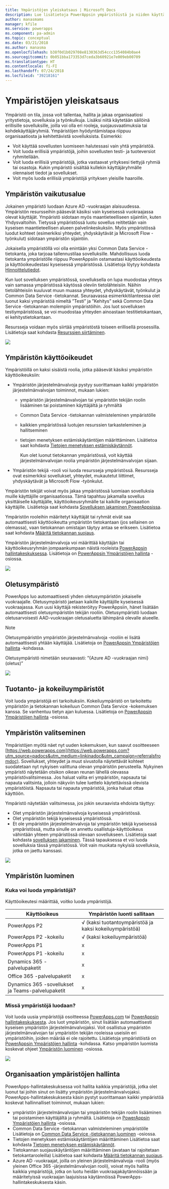 ```yaml
---
title: Ympäristöjen yleiskatsaus | Microsoft Docs
description: Lue lisätietoja PowerAppsin ympäristöistä ja niiden käyttämisestä
author: manasmams
manager: kfile
ms.service: powerapps
ms.component: pa-admin
ms.topic: conceptual
ms.date: 03/21/2018
ms.author: manasma
ms.openlocfilehash: b38f0d1b029708e8130363d54ccc1354084b0ae4
ms.sourcegitcommit: 0b051bba173353d7ceda3b60921e7e009eb00709
ms.translationtype: HT
ms.contentlocale: fi-FI
ms.lasthandoff: 07/24/2018
ms.locfileid: "39218161"
---
```

# <a name="environments-overview"></a>Ympäristöjen yleiskatsaus
Ympäristö on tila, jossa voit tallentaa, hallita ja jakaa organisaatiosi yritystietoja, sovelluksia ja työnkulkuja. Lisäksi niitä käytetään säilöinä erillisille sovelluksille, joilla voi olla eri rooleja, suojausvaatimuksia tai kohdekäyttäjäryhmiä. Ympäristöjen hyödyntämistapa riippuu organisaatiosta ja kehitettävistä sovelluksista. Esimerkki:

* Voit käyttää sovellusten luomiseen halutessasi vain yhtä ympäristöä.
* Voit luoda erillisiä ympäristöjä, joihin sovellusten testi- ja tuoteversiot ryhmitellään.
* Voit luoda erillisiä ympäristöjä, jotka vastaavat yrityksesi tiettyjä ryhmiä tai osastoja. Kukin ympäristö sisältää kullekin käyttäjäryhmälle olennaiset tiedot ja sovellukset.
* Voit myös luoda erillisiä ympäristöjä yrityksen yleisille haaroille.  

## <a name="environment-scope"></a>Ympäristön vaikutusalue
Jokainen ympäristö luodaan Azure AD -vuokraajan alaisuudessa. Ympäristön resursseihin pääsevät käsiksi vain kyseisessä vuokraajassa olevat käyttäjät. Ympäristö sidotaan myös maantieteelliseen sijaintiin, kuten Yhdysvaltoihin. Tietyssä ympäristössä luotu sovellus reititetään vain kyseisen maantieteellisen alueen palvelinkeskuksiin. Myös ympäristössä luodut kohteet (esimerkiksi yhteydet, yhdyskäytävät ja Microsoft Flow -työnkulut) sidotaan ympäristön sijaintiin.

Jokaisella ympäristöllä voi olla enintään yksi Common Data Service -tietokanta, joka tarjoaa tallennustilaa sovelluksille. Mahdollisuus luoda tietokanta ympäristölle riippuu PowerAppsiin ostamastasi käyttöoikeudesta ja käyttöoikeudestasi kyseisessä ympäristössä. Lisätietoja löytyy kohdasta [Hinnoittelutiedot](pricing-billing-skus.md).

Kun luot sovelluksen ympäristössä, sovelluksella on lupa muodostaa yhteys vain samassa ympäristössä käytössä oleviin tietolähteisiin. Näihin tietolähteisiin kuuluvat muun muassa yhteydet, yhdyskäytävät, työnkulut ja Common Data Service -tietokannat.  Seuraavassa esimerkkitilanteessa olet luonut kaksi ympäristöä nimeltä ”Testi” ja ”Kehitys” sekä Common Data Service -tietokannan molempiin ympäristöihin. Jos luot sovelluksen testiympäristössä, se voi muodostaa yhteyden ainoastaan testitietokantaan, ei kehitystietokantaan.

Resursseja voidaan myös siirtää ympäristöstä toiseen erillisellä prosessilla. Lisätietoja saat kohdasta [Resurssien siirtäminen](environment-and-tenant-migration.md).

![](./media/environments-overview/Environments.png)

## <a name="environment-permissions"></a>Ympäristön käyttöoikeudet
Ympäristöillä on kaksi sisäistä roolia, jotka pääsevät käsiksi ympäristön käyttöoikeuksiin:

* Ympäristön järjestelmänvalvoja pystyy suorittamaan kaikki ympäristön järjestelmänvalvojan toiminnot, mukaan lukien:

  * ympäristön järjestelmänvalvojan tai ympäristön tekijän roolin lisääminen tai poistaminen käyttäjältä ja ryhmältä

  * Common Data Service -tietokannan valmisteleminen ympäristölle

  * kaikkien ympäristössä luotujen resurssien tarkasteleminen ja hallitseminen

  * tietojen menetyksen estämiskäytäntöjen määrittäminen. Lisätietoa saat kohdasta [Tietojen menetyksen estämiskäytännöt](prevent-data-loss.md).

    Kun olet luonut tietokannan ympäristössä, voit käyttää järjestelmänvalvojan roolia ympäristön järjestelmänvalvojan sijaan.

* Ympäristön tekijä -rooli voi luoda resursseja ympäristössä. Resursseja ovat esimerkiksi sovellukset, yhteydet, mukautetut liittimet, yhdyskäytävät ja Microsoft Flow -työnkulut.

Ympäristön tekijät voivat myös jakaa ympäristössä luomiaan sovelluksia muille käyttäjille organisaatiossa. Tämä tapahtuu jakamalla sovellus yksittäiselle käyttäjälle, käyttöoikeusryhmälle tai kaikille organisaation käyttäjille. Lisätietoja saat kohdasta [Sovelluksen jakaminen PowerAppsissa](../maker/canvas-apps/share-app.md).

Ympäristön rooleihin määritetyt käyttäjät tai ryhmät eivät saa automaattisesti käyttöoikeutta ympäristön tietokantaan (jos sellainen on olemassa), vaan tietokannan omistajan täytyy antaa se erikseen. Lisätietoa saat kohdasta [Määritä tietokannan suojaus](database-security.md).

Ympäristön järjestelmänvalvoja voi määrittää käyttäjän tai käyttöoikeusryhmän jompaankumpaan näistä rooleista [PowerAppsin hallintakeskuksessa][1]. Lisätietoja on [PowerAppsin Ympäristöjen hallinta](environments-administration.md) -osiossa.

![](./media/environments-overview/EnvironmentRoles.png)

## <a name="the-default-environment"></a>Oletusympäristö
PowerApps luo automaattisesti yhden oletusympäristön jokaiselle vuokraajalle. Oletusympäristö jaetaan kaikille käyttäjille kyseisessä vuokraajassa. Kun uusi käyttäjä rekisteröityy PowerAppsiin, hänet lisätään automaattisesti oletusympäristön tekijän rooliin. Oletusympäristö luodaan oletusarvoisesti AAD-vuokraajan oletusaluetta lähimpänä olevalle alueelle.

> [!NOTE]
> Oletusympäristön ympäristön järjestelmänvalvoja -rooliin ei lisätä automaattisesti yhtään käyttäjää. Lisätietoja on [PowerAppsin Ympäristöjen hallinta](environments-administration.md) -kohdassa.
>
>

Oletusympäristö nimetään seuraavasti: ”{Azure AD -vuokraajan nimi} (oletus)”

![](./media/environments-overview/DefaultEnvironment.png)

## <a name="production-and-trial-environments"></a>Tuotanto- ja kokeiluympäristöt
Voit luoda ympäristöjä eri tarkoituksiin. Kokeiluympäristö on tarkoitettu ympäristön ja tietokannan kokeiluun Common Data Service -kokemuksen kanssa. Se vanhentuu tietyn ajan kuluessa. Lisätietoja on [PowerAppsin Ympäristöjen hallinta](environments-administration.md) -osiossa.

## <a name="choosing-an-environment"></a>Ympäristön valitseminen
Ympäristöjen myötä näet nyt uuden kokemuksen, kun saavut osoitteeseen [https://web.powerapps.com](https://web.powerapps.com?utm_source=padocs&utm_medium=linkinadoc&utm_campaign=referralsfromdoc).  Sovellukset, yhteydet ja muut sivustolla näytettävät kohteet suodatetaan nyt nykyisen valittuna olevan ympäristön perusteella.  Nykyinen ympäristö näytetään otsikon oikean reunan lähellä olevassa ympäristövalitsimessa. Jos haluat valita eri ympäristön, napsauta tai napauta valitsinta, jolloin näkyviin tulee luettelo käytettävissä olevista ympäristöistä. Napsauta tai napauta ympäristöä, jonka haluat ottaa käyttöön.

Ympäristö näytetään valitsimessa, jos jokin seuraavista ehdoista täyttyy:

* Olet ympäristön järjestelmänvalvoja kyseisessä ympäristössä.
* Olet ympäristön tekijä kyseisessä ympäristössä.
* Et ole ympäristön järjestelmänvalvoja tai ympäristön tekijä kyseisessä ympäristössä, mutta sinulle on annettu osallistuja-käyttöoikeus vähintään yhteen ympäristössä olevaan sovellukseen. Lisätietoja saat kohdasta [sovelluksen jakaminen](../maker/canvas-apps/share-app.md). Tässä tapauksessa et voi luoda sovelluksia tässä ympäristössä. Voit vain muokata nykyisiä sovelluksia, jotka on jaettu kanssasi.

![](./media/environments-overview/EnvironmentPicker.png)

## <a name="creating-an-environment"></a>Ympäristön luominen
### <a name="who-can-create-environments"></a>Kuka voi luoda ympäristöjä?
Käyttöoikeutesi määrittää, voitko luoda ympäristöjä.

| Käyttöoikeus | Ympäristön luonti sallitaan |
| --- | --- |
| PowerApps P2 |√ (kaksi tuotantoympäristöä ja kaksi kokeiluympäristöä)|
| PowerApps P2 -kokeilu |√ (kaksi kokeiluympäristöä)|
| PowerApps P1 |x |
| PowerApps P1 -kokeilu |x |
| Dynamics 365 -palvelupaketit |x |
| Office 365 -palvelupaketit |x |
| Dynamics 365 -sovellukset ja Teams-palvelupaketit |x |


### <a name="where-can-environments-be-created"></a>Missä ympäristöjä luodaan?
Voit luoda uusia ympäristöjä osoitteessa [PowerApps.com][2] tai [PowerAppsin hallintakeskuksesta][1]. Jos luot ympäristön, sinut lisätään automaattisesti kyseisen ympäristön järjestelmänvalvojaksi. Voit osallistua ympäristön järjestelmänvalvojan tai ympäristön tekijän rooleissa useisiin eri ympäristöihin, joiden määrää ei ole rajoitettu. Lisätietoja ympäristöistä on [PowerAppsin Ympäristöjen hallinta](environments-administration.md) -kohdassa. Katso ympäristön luomista koskevat ohjeet [Ympäristön luominen](create-environment.md) -osiossa.

![](./media/environments-overview/CreateEnvironmentDialog-New.png)


## <a name="managing-environments-for-your-organization"></a>Organisaation ympäristöjen hallinta
PowerApps-hallintakeskuksessa voit hallita kaikkia ympäristöjä, jotka olet luonut tai joihin sinut on lisätty ympäristön järjestelmänvalvojaksi. PowerApps-hallintakeskuksesta käsin pystyt suorittamaan kaikki ympäristöä koskevat hallinnalliset toiminnot, mukaan lukien:

* ympäristön järjestelmänvalvojan tai ympäristön tekijän roolin lisääminen tai poistaminen käyttäjältä ja ryhmältä.  Lisätietoja on [PowerAppsin Ympäristöjen hallinta](environments-administration.md) -osiossa.
* Common Data Service -tietokannan valmisteleminen ympäristölle Lisätietoja on [Common Data Service -tietokannan luominen](create-database.md) -osiossa.
* Tietojen menetyksen estämiskäytäntöjen määrittäminen Lisätietoa saat kohdasta [Tietojen menetyksen estämiskäytännöt](prevent-data-loss.md).
* Tietokannan suojauskäytäntöjen määrittäminen (avataan tai rajoitetaan tietokantarooleilla) Lisätietoa saat kohdasta [Määritä tietokannan suojaus](database-security.md).
* Azure AD -vuokraajat, joilla on yleinen järjestelmänvalvoja -rooli (myös yleinen Office 365 -järjestelmänvalvojan rooli), voivat myös hallita kaikkia ympäristöjä, jotka on luotu heidän vuokraajakäytännöissään ja määritetyissä vuokraajan laajuisissa käytännöissä PowerApps-hallintakeskuksesta käsin.

<!--Reference links in article-->
[1]: https://admin.powerapps.com
[2]: https://web.powerapps.com
[3]: https://aka.ms/cdspreviewtoga
